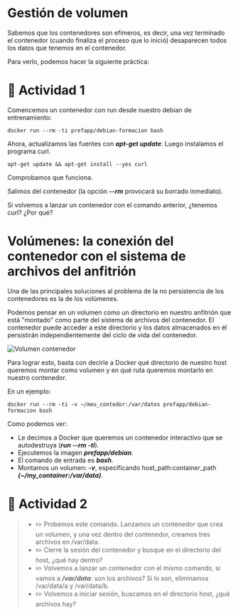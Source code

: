 # Gestión de volumen

Sabemos que los contenedores son efímeros, es decir, una vez terminado el contenedor (cuando finaliza el proceso que lo inició) desaparecen todos los datos que tenemos en el contenedor.

Para verlo, podemos hacer la siguiente práctica:

# 📖 Actividad 1

Comencemos un contenedor con run desde nuestro debian de entrenamiento:

```shell
docker run --rm -ti prefapp/debian-formacion bash
```

Ahora, actualizamos las fuentes con _**apt-get update**_. Luego instalamos el programa curl.

```shell
apt-get update && apt-get install --yes curl
```

Comprobamos que funciona.

Salimos del contenedor (la opción _**--rm**_ provocará su borrado inmediato).

Si volvemos a lanzar un contenedor con el comando anterior, ¿tenemos curl? ¿Por qué?

# Volúmenes: la conexión del contenedor con el sistema de archivos del anfitrión

Una de las principales soluciones al problema de la no persistencia de los contenedores es la de los volúmenes.

Podemos pensar en un volumen como un directorio en nuestro anfitrión que está "montado" como parte del sistema de archivos del contenedor. El contenedor puede acceder a este directorio y los datos almacenados en él persistirán independientemente del ciclo de vida del contenedor.

![Volumen contenedor](./../_media/02_docker/contedor_volume.png)

Para lograr esto, basta con decirle a Docker qué directorio de nuestro host queremos montar como volumen y en qué ruta queremos montarlo en nuestro contenedor.

En un ejemplo:

```shell
docker run --rm -ti -v ~/meu_contedor:/var/datos prefapp/debian-formacion bash
```

Como podemos ver:

- Le decimos a Docker que queremos un contenedor interactivo que se autodestruya (_**run --rm -ti**_).
- Ejecutemos la imagen _**prefapp/debian**_.
- El comando de entrada es _**bash**_.
- Montamos un volumen: _**-v**_, especificando host_path:container_path _**(~/my_container:/var/data)**_.

# 📖 Actividad 2

>- ✏️ Probemos este comando. Lanzamos un contenedor que crea un volumen, y una vez dentro del contenedor, creamos tres archivos en /var/data.
>- ✏️ Cierre la sesión del contenedor y busque en el directorio del host, ¿qué hay dentro?
>- ✏️ Volvemos a lanzar un contenedor con el mismo comando, si vamos a _**/var/data**_: son los archivos? Si lo son, eliminamos /var/data/a y /var/data/b.
>- ✏️ Volvemos a iniciar sesión, buscamos en el directorio host, ¿qué archivos hay?